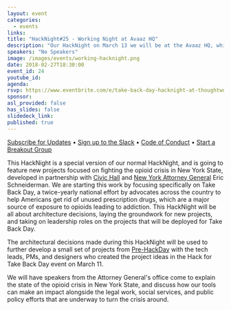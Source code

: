 ```yaml
---
layout: event
categories:
  - events
links:
title: "HackNight#25 - Working Night at Avaaz HQ"
description: "Our HackNight on March 13 we will be at the Avaaz HQ, which is near Union Square. Note that this is a different meeting location than normal! In this HackNight, we will go straight to breakout groups for a full night of hacking together!"
speakers: "No Speakers"
image: /images/events/working-hacknight.png
date: 2018-02-27T18:30:00
event_id: 24
youtube_id:
agenda:
rsvp: https://www.eventbrite.com/e/take-back-day-hacknight-at-thoughtworks-hack-the-opioid-crisis-tickets-43457814493
sponsor:
asl_provided: false
has_slides: false
slidedeck_link:
published: true
---
```



[Subscribe for Updates](https://proghacknight.us16.list-manage.com/subscribe?u=597c1a32f8812c62dfc1126f5&id=90e62cddff) • [Sign up to the Slack](https://join.slack.com/t/progressivehacknight/shared_invite/enQtMjY4MTkyMzg4OTYxLWU2MGRiZTMwY2NkZDk2ZmJhZDA3NDc5MjAxOWI1MTM1ZjRkYjJmODFkYTc4ZjQzMTJiNTNhNGJiZTEwZjQ0OWQ) • [Code of Conduct](http://www.progressivehacknight.org/culture/2017/07/01/code-of-conduct.html)  • [Start a Breakout Group](http://www.progressivehacknight.org/breakouts.html)

This HackNight is a special version of our normal HackNight, and is going to feature new projects focused on fighting the opioid crisis in New York State, developed in partnership with [Civic Hall](https://civichall.org/) and [New York Attorney General](https://ag.ny.gov/) Eric Schneiderman. We are starting this work by focusing specifically on Take Back Day, a twice-yearly national effort by advocates across the country to help Americans get rid of unused prescription drugs, which are a major source of exposure to opioids leading to addiction. This HackNight will be all about architecture decisions, laying the groundwork for new projects, and taking on leadership roles on the projects that will be deployed for Take Back Day.

The architectural decisions made during this HackNight will be used to further develop a small set of projects from [Pre-HackDay](https://www.eventbrite.com/e/hack-for-take-back-day-tickets-43108923952) with the tech leads, PMs, and designers who created the project ideas in the Hack for Take Back Day event on March 11.

We will have speakers from the Attorney General's office come to explain the state of the opioid crisis in New York State, and discuss how our tools can make an impact alongside the legal work, social services, and public policy efforts that are underway to turn the crisis around.
